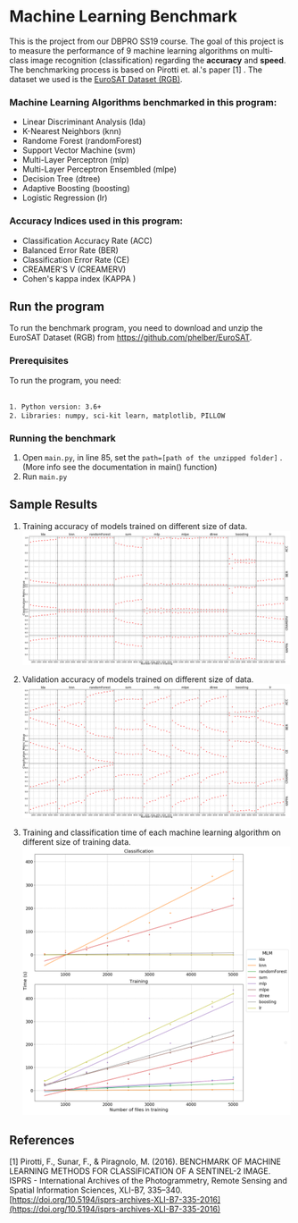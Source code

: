 # Machine Learning Benchmark

This is the project from our DBPRO SS19 course. The goal of this project is to measure the performance of 9 machine learning algorithms on multi-class image recognition (classification) regarding the **accuracy** and **speed**. The benchmarking process is based on Pirotti et. al.'s paper [1] . The dataset we used is the [EuroSAT Dataset (RGB)](https://github.com/phelber/EuroSAT).

### Machine Learning Algorithms benchmarked in this program:
  * Linear Discriminant Analysis (lda)
  * K-Nearest Neighbors (knn)
  * Randome Forest (randomForest)
  * Support Vector Machine (svm)
  * Multi-Layer Perceptron (mlp)
  * Multi-Layer Perceptron Ensembled (mlpe)
  * Decision Tree (dtree)
  * Adaptive Boosting (boosting)
  * Logistic Regression (lr)

### Accuracy Indices used in this program:
* Classification Accuracy Rate (ACC)
* Balanced Error Rate (BER)
* Classification Error Rate (CE)
* CREAMER'S V (CREAMERV)
* Cohen's kappa index (KAPPA )

## Run the program

  

To run the benchmark program, you need to download and unzip the EuroSAT Dataset (RGB) from https://github.com/phelber/EuroSAT.

  

### Prerequisites

  

To run the program, you need:

  

```

1. Python version: 3.6+
2. Libraries: numpy, sci-kit learn, matplotlib, PILLOW

```

  

### Running the benchmark

  


1. Open `main.py`, in line 85, set the `path=[path of the unzipped folder]` . (More info see the documentation in main() function)
2. Run `main.py`


## Sample Results
1. Training accuracy of models trained on different size of data.
![Training accuracy](sample_results/acc_training.png "Training accuracy")

2. Validation accuracy of models trained on different size of data.
![Validation accuracy](sample_results/acc_validation.png "Validation accuracy")

3. Training and classification time of each machine learning algorithm on different size of training data.
![Training and Classification time](sample_results/time.png "Training and Classification time")



## References


[1] Pirotti, F., Sunar, F., & Piragnolo, M. (2016). BENCHMARK OF MACHINE LEARNING METHODS FOR CLASSIFICATION OF A SENTINEL-2 IMAGE. ISPRS - International Archives of the Photogrammetry, Remote Sensing and Spatial Information Sciences, XLI-B7, 335–340. [https://doi.org/10.5194/isprs-archives-XLI-B7-335-2016](https://doi.org/10.5194/isprs-archives-XLI-B7-335-2016)